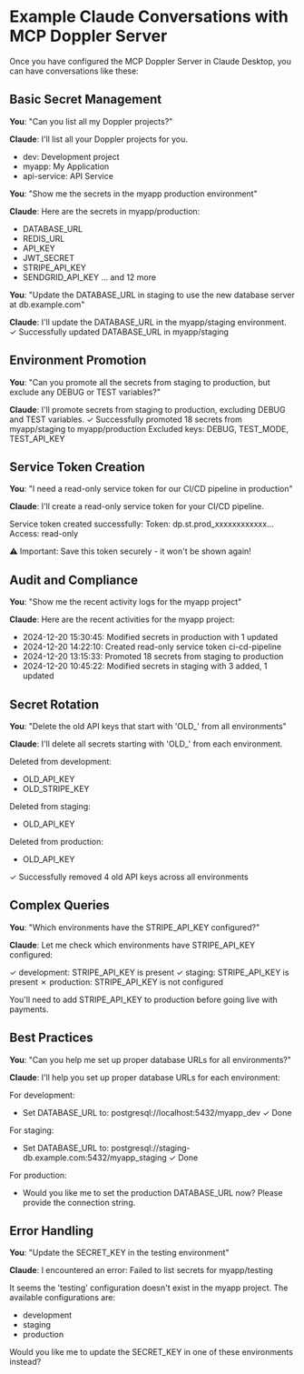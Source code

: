 # Example Claude Conversations with MCP Doppler Server

Once you have configured the MCP Doppler Server in Claude Desktop, you can have conversations like these:

## Basic Secret Management

**You**: "Can you list all my Doppler projects?"

**Claude**: I'll list all your Doppler projects for you.
- dev: Development project
- myapp: My Application
- api-service: API Service

**You**: "Show me the secrets in the myapp production environment"

**Claude**: Here are the secrets in myapp/production:
- DATABASE_URL
- REDIS_URL
- API_KEY
- JWT_SECRET
- STRIPE_API_KEY
- SENDGRID_API_KEY
... and 12 more

**You**: "Update the DATABASE_URL in staging to use the new database server at db.example.com"

**Claude**: I'll update the DATABASE_URL in the myapp/staging environment.
✓ Successfully updated DATABASE_URL in myapp/staging

## Environment Promotion

**You**: "Can you promote all the secrets from staging to production, but exclude any DEBUG or TEST variables?"

**Claude**: I'll promote secrets from staging to production, excluding DEBUG and TEST variables.
✓ Successfully promoted 18 secrets from myapp/staging to myapp/production
Excluded keys: DEBUG, TEST_MODE, TEST_API_KEY

## Service Token Creation

**You**: "I need a read-only service token for our CI/CD pipeline in production"

**Claude**: I'll create a read-only service token for your CI/CD pipeline.

Service token created successfully:
Token: dp.st.prod_xxxxxxxxxxxx...
Access: read-only

⚠️ Important: Save this token securely - it won't be shown again!

## Audit and Compliance

**You**: "Show me the recent activity logs for the myapp project"

**Claude**: Here are the recent activities for the myapp project:

- 2024-12-20 15:30:45: Modified secrets in production with 1 updated
- 2024-12-20 14:22:10: Created read-only service token ci-cd-pipeline
- 2024-12-20 13:15:33: Promoted 18 secrets from staging to production
- 2024-12-20 10:45:22: Modified secrets in staging with 3 added, 1 updated

## Secret Rotation

**You**: "Delete the old API keys that start with 'OLD_' from all environments"

**Claude**: I'll delete all secrets starting with 'OLD_' from each environment.

Deleted from development:
- OLD_API_KEY
- OLD_STRIPE_KEY

Deleted from staging:
- OLD_API_KEY

Deleted from production:
- OLD_API_KEY

✓ Successfully removed 4 old API keys across all environments

## Complex Queries

**You**: "Which environments have the STRIPE_API_KEY configured?"

**Claude**: Let me check which environments have STRIPE_API_KEY configured:

✓ development: STRIPE_API_KEY is present
✓ staging: STRIPE_API_KEY is present
✗ production: STRIPE_API_KEY is not configured

You'll need to add STRIPE_API_KEY to production before going live with payments.

## Best Practices

**You**: "Can you help me set up proper database URLs for all environments?"

**Claude**: I'll help you set up proper database URLs for each environment:

For development:
- Set DATABASE_URL to: postgresql://localhost:5432/myapp_dev
✓ Done

For staging:
- Set DATABASE_URL to: postgresql://staging-db.example.com:5432/myapp_staging
✓ Done

For production:
- Would you like me to set the production DATABASE_URL now? Please provide the connection string.

## Error Handling

**You**: "Update the SECRET_KEY in the testing environment"

**Claude**: I encountered an error: Failed to list secrets for myapp/testing

It seems the 'testing' configuration doesn't exist in the myapp project. The available configurations are:
- development
- staging
- production

Would you like me to update the SECRET_KEY in one of these environments instead?